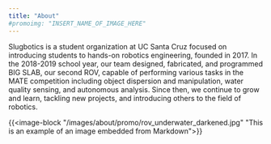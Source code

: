```yaml
---
title: "About"
#promoimg: "INSERT_NAME_OF_IMAGE_HERE"
---
```


Slugbotics is a student organization at UC Santa Cruz focused on introducing
students to hands-on robotics engineering, founded in 2017. In the 2018-2019
school year, our team designed, fabricated, and programmed BIG SLAB, our
second ROV, capable of performing various tasks in the MATE competition
including object dispersion and manipulation, water quality sensing,
and autonomous analysis. Since then, we continue to grow and learn, tackling
new projects, and introducing others to the field of robotics.

{{<image-block "/images/about/promo/rov_underwater_darkened.jpg" "This is an example of an image embedded from Markdown">}}
